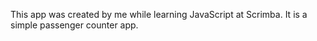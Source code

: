 This app was created by me while learning JavaScript at Scrimba.
It is a simple passenger counter app.
